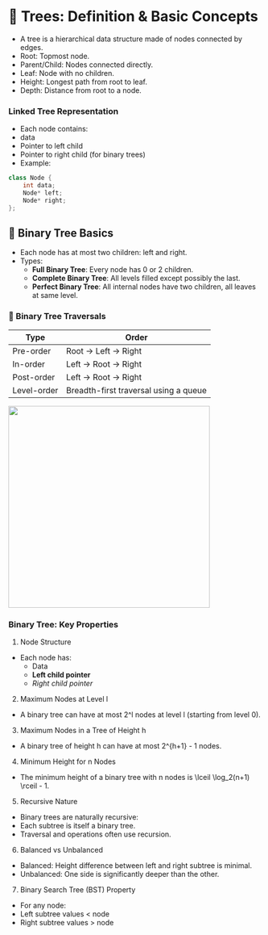 # 🌳 Trees: Definition & Basic Concepts
- A tree is a hierarchical data structure made of nodes connected by edges.
- Root: Topmost node.
- Parent/Child: Nodes connected directly.
- Leaf: Node with no children.
- Height: Longest path from root to leaf.
- Depth: Distance from root to a node.


### Linked Tree Representation
- Each node contains:
- data
- Pointer to left child
- Pointer to right child (for binary trees)
- Example: 
```cpp
class Node {
    int data;
    Node* left;
    Node* right;
};
```

## 🌲 Binary Tree Basics
- Each node has at most two children: left and right.
- Types:
    - **Full Binary Tree**: Every node has 0 or 2 children.
    - **Complete Binary Tree**: All levels filled except possibly the last.
    - **Perfect Binary Tree**: All internal nodes have two children, all leaves at same level.

### 🔄 Binary Tree Traversals
| Type          | Order               | 
|---------------|---------------------|
| Pre-order     | Root → Left → Right | 
| In-order      | Left → Root → Right | 
| Post-order    | Left → Root → Right |
| Level-order   | Breadth-first traversal using a queue |


<img src="https://media.geeksforgeeks.org/wp-content/uploads/20240811023858/Binary-Tree-Representation.webp" width=400px>

### Binary Tree: Key Properties
1. Node Structure
- Each node has:
    - Data
    - **Left child pointer**
    - *Right child pointer*
2. Maximum Nodes at Level l
- A binary tree can have at most 2^l nodes at level l (starting from level 0).
3. Maximum Nodes in a Tree of Height h
- A binary tree of height h can have at most 2^{h+1} - 1 nodes.
4. Minimum Height for n Nodes
- The minimum height of a binary tree with n nodes is \lceil \log_2(n+1) \rceil - 1.
5. Recursive Nature
- Binary trees are naturally recursive:
- Each subtree is itself a binary tree.
- Traversal and operations often use recursion.
6. Balanced vs Unbalanced
- Balanced: Height difference between left and right subtree is minimal.
- Unbalanced: One side is significantly deeper than the other.
7. Binary Search Tree (BST) Property
- For any node:
- Left subtree values < node
- Right subtree values > node

